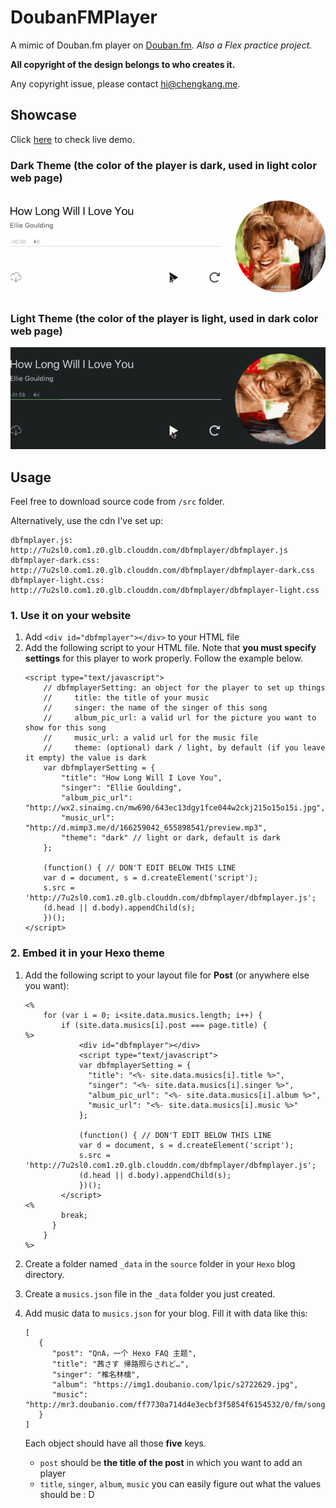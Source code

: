 # DoubanFMPlayer

A mimic of Douban.fm player on [Douban.fm](https://douban.fm/). *Also a Flex practice project.*

  **All copyright of the design belongs to who creates it.** 

  Any copyright issue, please contact [hi@chengkang.me](mailto:hi@chengkang.me).

## Showcase
Click [here](http://chengkang.me/DoubanFMPlayer/) to check live demo.
### Dark Theme (the color of the player is dark, used in light color web page)
![](https://raw.githubusercontent.com/cheng-kang/DoubanFMPlayer/master/DBFMPlayer-1.gif)

### Light Theme (the color of the player is light, used in dark color web page)
![](https://raw.githubusercontent.com/cheng-kang/DoubanFMPlayer/master/DBFMPlayer-2.gif)

## Usage

Feel free to download source code from `/src` folder.

Alternatively, use the cdn I've set up:
```
dbfmplayer.js: http://7u2sl0.com1.z0.glb.clouddn.com/dbfmplayer/dbfmplayer.js
dbfmplayer-dark.css: http://7u2sl0.com1.z0.glb.clouddn.com/dbfmplayer/dbfmplayer-dark.css
dbfmplayer-light.css: http://7u2sl0.com1.z0.glb.clouddn.com/dbfmplayer/dbfmplayer-light.css
```
    
    
### 1. Use it on your website
1. Add `<div id="dbfmplayer"></div>` to your HTML file
2. Add the following script to your HTML file. Note that **you must specify settings** for this player to work properly. Follow the example below.
    ```
    <script type="text/javascript">
        // dbfmplayerSetting: an object for the player to set up things
        //     title: the title of your music
        //     singer: the name of the singer of this song
        //     album_pic_url: a valid url for the picture you want to show for this song
        //     music_url: a valid url for the music file
        //     theme: (optional) dark / light, by default (if you leave it empty) the value is dark
    	var dbfmplayerSetting = {
    		"title": "How Long Will I Love You",
    		"singer": "Ellie Goulding",
    		"album_pic_url": "http://wx2.sinaimg.cn/mw690/643ec13dgy1fce044w2ckj215o15o15i.jpg",
    		"music_url": "http://d.mimp3.me/d/166259042_655898541/preview.mp3",
    		"theme": "dark" // light or dark, default is dark
    	};
    
    	(function() { // DON'T EDIT BELOW THIS LINE
    	var d = document, s = d.createElement('script');
    	s.src = 'http://7u2sl0.com1.z0.glb.clouddn.com/dbfmplayer/dbfmplayer.js';
    	(d.head || d.body).appendChild(s);
    	})();
    </script>
    ```
    
### 2. Embed it in your Hexo theme

1. Add the following script to your layout file for **Post** (or anywhere else you want):
    ```
    <% 
        for (var i = 0; i<site.data.musics.length; i++) {
            if (site.data.musics[i].post === page.title) { 
    %>
                <div id="dbfmplayer"></div>
                <script type="text/javascript">
                var dbfmplayerSetting = {
                  "title": "<%- site.data.musics[i].title %>",
                  "singer": "<%- site.data.musics[i].singer %>",
                  "album_pic_url": "<%- site.data.musics[i].album %>",
                  "music_url": "<%- site.data.musics[i].music %>"
                };
    
                (function() { // DON'T EDIT BELOW THIS LINE
                var d = document, s = d.createElement('script');
                s.src = 'http://7u2sl0.com1.z0.glb.clouddn.com/dbfmplayer/dbfmplayer.js';
                (d.head || d.body).appendChild(s);
                })();
            </script>
    <% 
            break;
          } 
        }
    %>
    ```
2. Create a folder named `_data` in the `source` folder in your `Hexo` blog directory.
3. Create a `musics.json` file in the `_data` folder you just created.
4. Add music data to `musics.json` for your blog. Fill it with data like this:
    ```
    [
       {
          "post": "QnA，一个 Hexo FAQ 主题",
          "title": "茜さす 帰路照らされど…",
          "singer": "椎名林檎",
          "album": "https://img1.doubanio.com/lpic/s2722629.jpg",
          "music": "http://mr3.doubanio.com/ff7730a714d4e3ecbf3f5854f6154532/0/fm/song/p1033017_128k.mp4"
       }
    ]
    ```
    Each object should have all those **five** keys.
    
    - `post` should be **the title of the post** in which you want to add an player
    - `title`, `singer`, `album`, `music` you can easily figure out what the values should be : D
